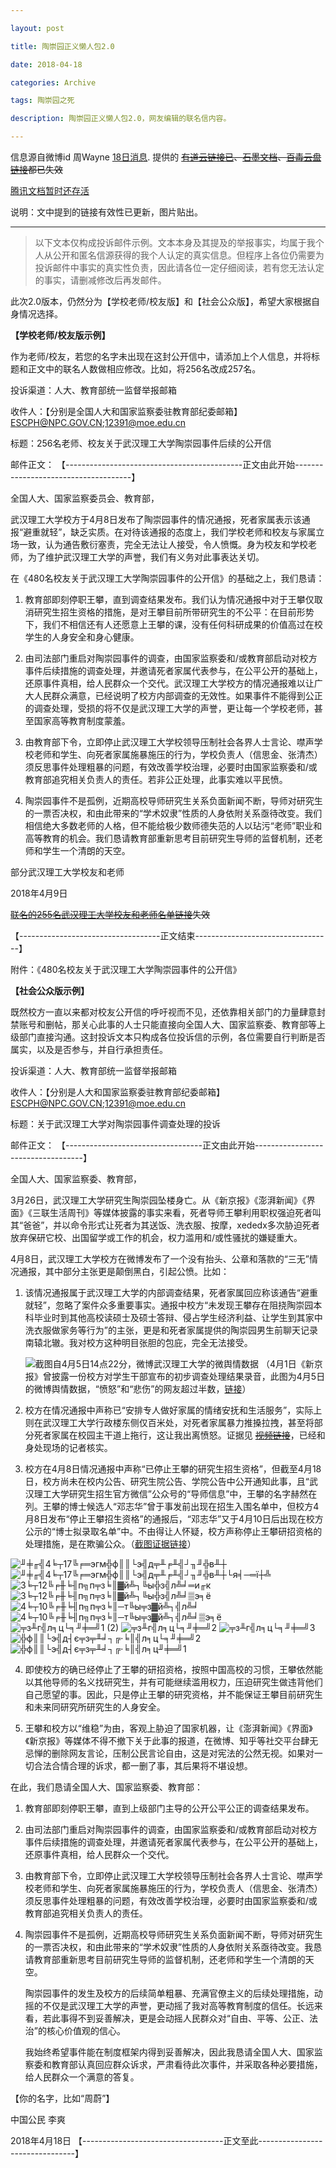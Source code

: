 ```yaml
---

layout: post

title: 陶崇园正义懒人包2.0

date: 2018-04-18

categories: Archive

tags: 陶崇园之死

description: 陶崇园正义懒人包2.0，网友编辑的联名信内容。

---
```


信息源自微博id 周Wayne [18日消息](https://m.weibo.cn/6523533544/4230178723592265 ). 提供的 ~~[有道云链接已](https://note.youdao.com/share/mobile.html?id=b5a16b925694163219262434ec486b6c&type=note#/)、[石墨文档](https://shimo.im/docs/d9AH8rjBM2E6OOHJ/)、[百毒云盘链接](https://pan.baidu.com/s/1fJbTdoyRs3MhzGijTovLaw)都已失效~~

[腾讯文档暂时还存活](https://docs.qq.com/doc/BqI21X2yZIht1ZpCEQ4dbCVn1grLwd1fV4fX2OnP5c3JfEOw2IQmKC2Cjyb922GSAv1t5wXa2VIsj74RqJM21?localnum=1)

说明：文中提到的链接有效性已更新，图片贴出。

---

> 以下文本仅构成投诉邮件示例。文本本身及其提及的举报事实，均属于我个人从公开和匿名信源获得的我个人认定的真实信息。但程序上各位仍需要为投诉邮件中事实的真实性负责，因此请各位一定仔细阅读，若有您无法认定的事实，请删减修改后再发邮件。

此次2.0版本，仍然分为【学校老师/校友版】和【社会公众版】，希望大家根据自身情况选择。

**【学校老师/校友版示例】**

作为老师/校友，若您的名字未出现在这封公开信中，请添加上个人信息，并将标题和正文中的联名人数做相应修改。比如，将256名改成257名。

投诉渠道：人大、教育部统一监督举报邮箱

收件人：【分别是全国人大和国家监察委驻教育部纪委邮箱】<ESCPH@NPC.GOV.CN>;<12391@moe.edu.cn>

标题：256名老师、校友关于武汉理工大学陶崇园事件后续的公开信

邮件正文：
【--------------------------------------------正文由此开始-------------------------------------】

全国人大、国家监察委员会、教育部，

武汉理工大学校方于4月8日发布了陶崇园事件的情况通报，死者家属表示该通报“避重就轻”，缺乏实质。在对待该通报的态度上，我们学校老师和校友与家属立场一致，认为通告敷衍塞责，完全无法让人接受，令人愤慨。身为校友和学校老师，为了维护武汉理工大学的声誉，我们有义务对此事表达关切。

 在《480名校友关于武汉理工大学陶崇园事件的公开信》的基础之上，我们恳请：

 1. 教育部即刻停职王攀，直到调查结果发布。我们认为情况通报中对于王攀仅取消研究生招生资格的措施，是对王攀目前所带研究生的不公平：在目前形势下，我们不相信还有人还愿意上王攀的课，没有任何科研成果的价值高过在校学生的人身安全和身心健康。

 2. 由司法部门重启对陶崇园事件的调查，由国家监察委和/或教育部启动对校方事件后续措施的调查处理，并邀请死者家属代表参与，在公平公开的基础上，还原事件真相，给人民群众一个交代。武汉理工大学校方的情况通报难以让广大人民群众满意，已经说明了校方内部调查的无效性。如果事件不能得到公正的调查处理，受损的将不仅是武汉理工大学的声誉，更让每一个学校老师，甚至国家高等教育制度蒙羞。

 3. 由教育部下令，立即停止武汉理工大学校领导压制社会各界人士言论、噤声学校老师和学生、向死者家属施暴施压的行为，学校负责人（信思金、张清杰）须反思事件处理粗暴的问题，有效改善学校治理，必要时由国家监察委和/或教育部追究相关负责人的责任。若非公正处理，此事实难以平民愤。

4. 陶崇园事件不是孤例，近期高校导师研究生关系负面新闻不断，导师对研究生的一票否决权，和由此带来的“学术奴隶”性质的人身依附关系亟待改变。我们相信绝大多数老师的人格，但不能给极少数师德失范的人以玷污“老师”职业和高等教育的机会。我们恳请教育部重新思考目前研究生导师的监督机制，还老师和学生一个清朗的天空。

部分武汉理工大学校友和老师

2018年4月9日

~~[联名的255名武汉理工大学校友和老师名单链接](https://pan.baidu.com/s/1LXs3CTsLRSghYrYAHJCFeA)失效~~

【-----------------------------------正文结束----------------------------------】

附件：《480名校友关于武汉理工大学陶崇园事件的公开信》

**【社会公众版示例】**

既然校方一直以来都对校友公开信的呼吁视而不见，还依靠相关部门的力量肆意封禁账号和删帖，那关心此事的人士只能直接向全国人大、国家监察委、教育部等上级部门直接沟通。这封投诉文本只构成各位投诉信的示例，各位需要自行判断是否属实，以及是否参与，并自行承担责任。

投诉渠道：人大、教育部统一监督举报邮箱

收件人：【分别是人大和国家监察委驻教育部纪委邮箱】<ESCPH@NPC.GOV.CN>;<12391@moe.edu.cn>

标题：关于武汉理工大学对陶崇园事件调查处理的投诉

邮件正文：
【----------------------------------正文由此开始-----------------------------------】

全国人大、国家监察委、教育部，

3月26日，武汉理工大学研究生陶崇园坠楼身亡。从《新京报》《澎湃新闻》《界面》《三联生活周刊》等媒体披露的事实来看，死者导师王攀利用职权强迫死者叫其“爸爸”，并以命令形式让死者为其送饭、洗衣服、按摩，xededx多次胁迫死者放弃保研它校、出国留学或工作的机会，权力滥用和/或性骚扰的嫌疑重大。

4月8日，武汉理工大学校方在微博发布了一个没有抬头、公章和落款的“三无”情况通报，其中部分主张更是颠倒黑白，引起公愤。比如：

1. 该情况通报属于武汉理工大学的内部调查结果，死者家属回应称该通告“避重就轻”，忽略了案件众多重要事实。通报中校方“未发现王攀存在阻挠陶崇园本科毕业时到其他高校读硕士及硕士答辩、侵占学生经济利益、让学生到其家中洗衣服做家务等行为”的主张，更是和死者家属提供的陶崇园男生前聊天记录南辕北辙。我对校方这种明目张胆的包庇，完全无法接受。

    ![截图自4月5日14点22分，微博武汉理工大学的微舆情数据](https://i.imgur.com/jWbkZG9.jpg)
    （4月1日《新京报》曾披露一份校方对学生干部宣布的初步调查处理结果录音，此图为4月5日的微博舆情数据，“愤怒”和“悲伤”的网友超过半数，[链接](https://pan.baidu.com/s/1fncjiPWyab4RG6DeJUUGeA)）

2. 校方在情况通报中声称已“安排专人做好家属的情绪安抚和生活服务”，实际上则在武汉理工大学行政楼东侧仅百米处，对死者家属暴力推搡拉拽，甚至将部分死者家属在校园主干道上拖行，这让我出离愤怒。证据见 ~~[视频链接](https://pan.baidu.com/s/1Aok8jwSNClBzeD-40fxGWQ)~~，已经和身处现场的记者核实。

3. 校方在4月8日情况通报中声称“已停止王攀的研究生招生资格”，但截至4月18日，校方尚未在校内公告、研究生院公告、学院公告中公开通知此事，且“武汉理工大学研究生招生官方微信”公众号的“导师信息”中，王攀的名字赫然在列。王攀的博士候选人“邓志华”曾于事发前出现在招生入围名单中，但校方4月8日发布“停止王攀招生资格”的通报后，“邓志华”又于4月10日后出现在校方公示的“博士拟录取名单”中。不由得让人怀疑，校方声称停止王攀研招资格的处理措施，是在欺骗公众。（[截图证据链接](https://pan.baidu.com/s/1KPxlY1dtbroN0phVfmng_w)）

![╜╪╓╣4╘┬17╚╒═эгм╬ф║║└э╣д╤╨╒╨╣┘╖╜╬в╨┼](https://i.imgur.com/ZCKpk3O.jpg)
![╜╪╓╣4╘┬17╚╒═эгм╬ф║║└э╣д╤╨╒╨╣┘╖╜╬в╨┼└я╡─═ї┼╩](https://i.imgur.com/S6lXP5m.png)
![3╘┬12╚╒╫╘╢п╗п╤з╘║▓й╩┐╚ы╬з╣л╩╛═и╓к](https://i.imgur.com/TDeEKEh.png)
![3╘┬12╚╒╫╘╢п╗п╤з╘║▓й╩┐╚ы╬з╣л╩╛▒э╕ё](https://i.imgur.com/wCmgbZe.png)
![4╘┬10╚╒╫╘╢п╗п╤з╘║─т╚ы╤з▓й╩┐╣л╩╛](https://i.imgur.com/ZOTPaoW.png)
![4╘┬10╚╒╫╘╢п╗п╤з╘║─т╚ы╤з▓й╩┐╣л╩╛▒э╕ё](https://i.imgur.com/sygnjMz.jpg)
![╤з╨г╣л╕ц└╕╜╪═╝1 (2)](https://i.imgur.com/qZyvsD2.png)
![╤з╨г╣л╕ц└╕╜╪═╝2](https://i.imgur.com/5sXZVWR.png)
![╤з╨г╣л╕ц└╕╜╪═╝3](https://i.imgur.com/CkvYPCU.png)
![╬ф║║└э╣д┤є╤з╤╨╛┐╔·╘║╣л╕ц└╕╜╪═╝2](https://i.imgur.com/WMzDZEM.png)
![╬ф║║└э╣д┤є╤з╤╨╛┐╔·╘║╣л╕ц╜╪═╝1](https://i.imgur.com/MYmUx9r.png)

4. 即使校方的确已经停止了王攀的研招资格，按照中国高校的习惯，王攀依然能以其他导师的名义找研究生，并有可能继续滥用权力，压迫研究生做违背他们自己愿望的事。因此，只是停止王攀的研究资格，并不能保证王攀目前研究生和未来同研究所研究生的人身安全。

5. 王攀和校方以“维稳”为由，客观上胁迫了国家机器，让《澎湃新闻》《界面》《新京报》等媒体不得不撤下关于此事的报道，在微博、知乎等社交平台肆无忌惮的删除网友言论，压制公民言论自由，这是对宪法的公然无视。如果对一切合法合情合理的诉求，都一删了事，其后果将不堪设想。

在此，我们恳请全国人大、国家监察委、教育部：

1. 教育部即刻停职王攀，直到上级部门主导的公开公平公正的调查结果发布。

2. 由司法部门重启对陶崇园事件的调查，由国家监察委和/或教育部启动对校方事件后续措施的调查处理，并邀请死者家属代表参与，在公平公开的基础上，还原事件真相，给人民群众一个交代。

3. 由教育部下令，立即停止武汉理工大学校领导压制社会各界人士言论、噤声学校老师和学生、向死者家属施暴施压的行为，学校负责人（信思金、张清杰）须反思事件处理粗暴的问题，有效改善学校治理，必要时由国家监察委和/或教育部追究相关负责人的责任。

4. 陶崇园事件不是孤例，近期高校导师研究生关系负面新闻不断，导师对研究生的一票否决权，和由此带来的“学术奴隶”性质的人身依附关系亟待改变。我恳请教育部重新思考目前研究生导师的监督机制，还老师和学生一个清朗的天空。

    陶崇园事件的发生及校方的后续简单粗暴、充满官僚主义的后续处理措施，动摇的不仅是武汉理工大学的声誉，更动摇了我对高等教育制度的信任。长远来看，若此事得不到妥善解决，更是会动摇人民群众对“自由、平等、公正、法治”的核心价值观的信心。

    我始终希望事件能在制度框架内得到妥善解决，因此我恳请全国人大、国家监察委和教育部认真回应群众诉求，严肃看待此次事件，并采取各种必要措施，给人民群众一个满意的答复。

【你的名字，比如“周蔚”】

中国公民 李爽

2018年4月18日
【-----------------------------------正文至此--------------------------------】
